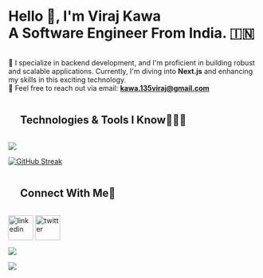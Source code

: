 <!--h1 without bottom border-->
<h1 style="display: inline-block">Hello 👋, I'm Viraj Kawa <br /> A Software Engineer From India. 🇮🇳 </h1>

<!--Intro start-->
<div>
  
  🚀 I specialize in backend development, and I'm proficient in building robust and scalable applications. Currently, I'm diving into **Next.js** and enhancing my skills in this exciting technology. <br />
  📧 Feel free to reach out via email: **kawa.135viraj@gmail.com**
</div>
<!--Intro end-->

<!--h1 without bottom border-->
<div id="user-content-toc">
  <ul>
    <summary><h2 style="display: inline-block">Technologies & Tools I Know👨🏻‍💻</h2></summary>
  </ul>
</div>
<!--tech stack icons-->
<p>
  <a href="https://skillicons.dev">
    <img src="https://skillicons.dev/icons?i=git,css,github,js,ts,react,tailwind,nodejs,expressjs,mongodb,vscode,firebase,mysql&perline=14" />
  </a>
</p>

<div>
  
[![GitHub Streak](https://github-readme-streak-stats.herokuapp.com?user=Kviraj722&theme=darcula&hide_border=true&date_format=M%20j%5B%2C%20Y%5D)](https://git.io/streak-stats)

</div>

<!-- Connect with me -->
<!--h2 without bottom border-->
<div id="user-content-toc">
  <ul>
    <summary><h2 style="display: inline-block">Connect With Me🤝</h2></summary>
  </ul>
</div>


<!--icons and links-->
<p>
<a href="[https://www.linkedin.com/in/kawa-viraj-551024205/](https://www.linkedin.com/in/kawa-viraj-551024205/)" target="blank"><img align="center" src="https://user-images.githubusercontent.com/88904952/234979284-68c11d7f-1acc-4f0c-ac78-044e1037d7b0.png" alt="linkedin" height="50" width="50" /></a>
<a href="[https://twitter.com/Kviraj722](https://twitter.com/Kviraj722)" target="blank"><img align="center" src="https://user-images.githubusercontent.com/88904952/234980676-61bfb021-ecc8-48f7-88e6-34c1b06c4a58.png" alt="twitter" height="50" width="50" /></a> 
  
</p>



<!--profile visit count-->
<div>
  
[![](https://visitcount.itsvg.in/api?id=Kviraj722&icon=3&color=6)](https://visitcount.itsvg.in)
  
</div>

<!--horizontal divider(gradiant)-->
<img src="https://user-images.githubusercontent.com/73097560/115834477-dbab4500-a447-11eb-908a-139a6edaec5c.gif">

